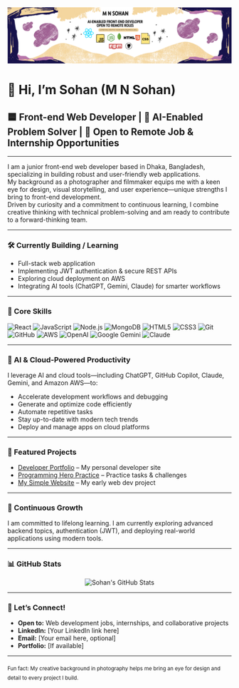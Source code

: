 <div align="center">
  <img src="https://github.com/sohanrahat/sohanrahat/blob/main/github%20cover%202.png" />
</div>

# 👋 Hi, I’m Sohan (M N Sohan)

## 🟦 Front-end Web Developer | 🤖 AI-Enabled Problem Solver | 💼 Open to Remote Job & Internship Opportunities

---

I am a junior front-end web developer based in Dhaka, Bangladesh, specializing in building robust and user-friendly web applications.  
My background as a photographer and filmmaker equips me with a keen eye for design, visual storytelling, and user experience—unique strengths I bring to front-end development.  
Driven by curiosity and a commitment to continuous learning, I combine creative thinking with technical problem-solving and am ready to contribute to a forward-thinking team.

---

### 🛠️ Currently Building / Learning

- Full-stack web application
- Implementing JWT authentication & secure REST APIs
- Exploring cloud deployment on AWS
- Integrating AI tools (ChatGPT, Gemini, Claude) for smarter workflows

---

### 🚀 Core Skills

![React](https://img.shields.io/badge/React-20232a?logo=react&logoColor=61DAFB)
![JavaScript](https://img.shields.io/badge/JavaScript-f7df1e?logo=javascript&logoColor=222)
![Node.js](https://img.shields.io/badge/Node.js-339933?logo=node-dot-js&logoColor=fff)
![MongoDB](https://img.shields.io/badge/MongoDB-47A248?logo=mongodb&logoColor=fff)
![HTML5](https://img.shields.io/badge/HTML5-e34c26?logo=html5&logoColor=fff)
![CSS3](https://img.shields.io/badge/CSS3-1572b6?logo=css3&logoColor=fff)
![Git](https://img.shields.io/badge/Git-F05032?logo=git&logoColor=fff)
![GitHub](https://img.shields.io/badge/GitHub-181717?logo=github&logoColor=fff)
![AWS](https://img.shields.io/badge/AWS-232F3E?logo=amazon-aws&logoColor=fff)
![OpenAI](https://img.shields.io/badge/OpenAI-412991?logo=openai&logoColor=fff)
![Google Gemini](https://img.shields.io/badge/Gemini-4285F4?logo=google&logoColor=fff)
![Claude](https://img.shields.io/badge/Claude-131313?logo=Anthropic&logoColor=fff)

---

### 🤖 AI & Cloud-Powered Productivity

I leverage AI and cloud tools—including ChatGPT, GitHub Copilot, Claude, Gemini, and Amazon AWS—to:
- Accelerate development workflows and debugging
- Generate and optimize code efficiently
- Automate repetitive tasks
- Stay up-to-date with modern tech trends
- Deploy and manage apps on cloud platforms

---

### 📂 Featured Projects

- [Developer Portfolio](https://github.com/sohanrahat/developer-portfolio) – My personal developer site  
- [Programming Hero Practice](https://github.com/sohanrahat/Programming-Hero) – Practice tasks & challenges  
- [My Simple Website](https://github.com/sohanrahat/my-simple-website) – My early web dev project  

---

### 🌱 Continuous Growth

I am committed to lifelong learning. I am currently exploring advanced backend topics, authentication (JWT), and deploying real-world applications using modern tools.

---

### 📊 GitHub Stats

<p align="center">
  <img src="https://github-readme-stats.vercel.app/api?username=sohanrahat&show_icons=true&theme=default" alt="Sohan's GitHub Stats" />
</p>

---

### 🤝 Let’s Connect!

- **Open to:** Web development jobs, internships, and collaborative projects
- **LinkedIn:** [Your LinkedIn link here]
- **Email:** [Your email here, optional]
- **Portfolio:** [If available]

---

<sub>Fun fact: My creative background in photography helps me bring an eye for design and detail to every project I build.</sub>
